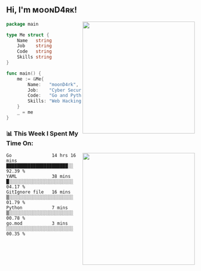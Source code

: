 <h2> Hi, I'm ᴍᴏᴏɴD4ʀᴋ!</h2>
<img align='right' src="https://github-readme-stats.vercel.app/api?username=moond4rk&show_icons=true&theme=radical" width="300">


```go
package main

type Me struct {
	Name   string
	Job    string
	Code   string
	Skills string
}

func main() {
	me := &Me{
		Name:   "moonD4rk",
		Job:    "Cyber Security Engineer",
		Code:   "Go and Python and Others",
		Skills: "Web Hacking ^o^",
	}
	_ = me
}
```



<h3>📊 This Week I Spent My Time On:</h3>
<img align='right' src="https://spotify-github-profile.vercel.app/api/view?uid=dayjackson56081&cover_image=true&theme=novatorem" width="300">

<!--START_SECTION:waka-->
```text
Go               14 hrs 16 mins  ███████████████████████░░   92.39 % 
YAML             38 mins         █░░░░░░░░░░░░░░░░░░░░░░░░   04.17 % 
GitIgnore file   16 mins         ▒░░░░░░░░░░░░░░░░░░░░░░░░   01.79 % 
Python           7 mins          ▒░░░░░░░░░░░░░░░░░░░░░░░░   00.78 % 
go.mod           3 mins          ░░░░░░░░░░░░░░░░░░░░░░░░░   00.35 % 
```
<!--END_SECTION:waka-->

